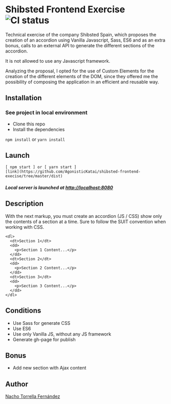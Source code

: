 # Shibsted Frontend Exercise ![CI status](https://img.shields.io/badge/build-passing-brightgreen.svg)

Technical exercise of the company Shibsted Spain, which proposes the creation of an accordion using Vanilla Javascript, Sass, ES6 and as an extra bonus, calls to an external API to generate the different sections of the accordion.

It is not allowed to use any Javascript framework.

Analyzing the proposal, I opted for the use of Custom Elements for the creation of the different elements of the DOM, since they offered me the possibility of composing the application in an efficient and reusable way.


## Installation

### See project in local environment
* Clone this repo
* Install the dependencies

`npm install`
or
`yarn install`

## Launch
```
[ npm start ] or [ yarn start ]
[link](https://github.com/AgonisticKatai/shibsted-frontend-execise/tree/master/dist)
```
##### Local server is launched at [http://localhost:8080](http://localhost:8080)

## Description
With the next markup, you must create an accordion (JS / CSS) show only the contents of a section at a time. Sure to follow the SUIT convention when working with CSS.
```
<dl>
  <dt>Section 1</dt>
  <dd>
    <p>Section 1 Content...</p>
  </dd>
  <dt>Section 2</dt>
  <dd>
    <p>Section 2 Content...</p>
  </dd>
  <dt>Section 3</dt>
  <dd>
    <p>Section 3 Content...</p>
  </dd>
</dl>
```

## Conditions
* Use Sass for generate CSS
* Use ES6
* Use only Vanilla JS, without any JS framework
* Generate gh-page for publish

## Bonus
* Add new section with Ajax content

## Author
[Nacho Torrella Fernández](https://www.linkedin.com/in/nacho-torrella)
